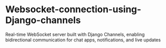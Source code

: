 # Websocket-connection-using-Django-channels
Real-time WebSocket server built with Django Channels, enabling bidirectional communication for chat apps, notifications, and live updates
